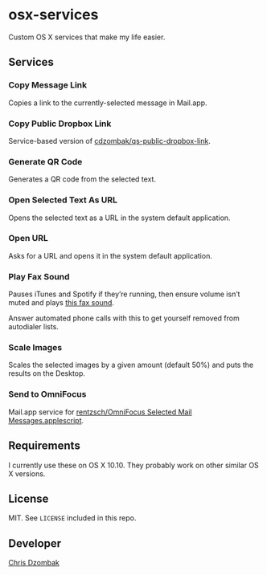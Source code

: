 # osx-services

Custom OS X services that make my life easier.

## Services

### Copy Message Link

Copies a link to the currently-selected message in Mail.app.

### Copy Public Dropbox Link

Service-based version of [cdzombak/qs-public-dropbox-link](https://github.com/cdzombak/qs-public-dropbox-link).

### Generate QR Code

Generates a QR code from the selected text.

### Open Selected Text As URL

Opens the selected text as a URL in the system default application.

### Open URL

Asks for a URL and opens it in the system default application.

### Play Fax Sound

Pauses iTunes and Spotify if they’re running, then ensure volume isn’t muted and plays [this fax sound](fax_call_loop.wav).

Answer automated phone calls with this to get yourself removed from autodialer lists.

### Scale Images

Scales the selected images by a given amount (default 50%) and puts the results on the Desktop.

### Send to OmniFocus

Mail.app service for [rentzsch/OmniFocus Selected Mail Messages.applescript](https://gist.github.com/rentzsch/05d155147e894bd2730f).

## Requirements

I currently use these on OS X 10.10. They probably work on other similar OS X versions.

## License

MIT. See `LICENSE` included in this repo.

## Developer

[Chris Dzombak](https://www.dzombak.com)
